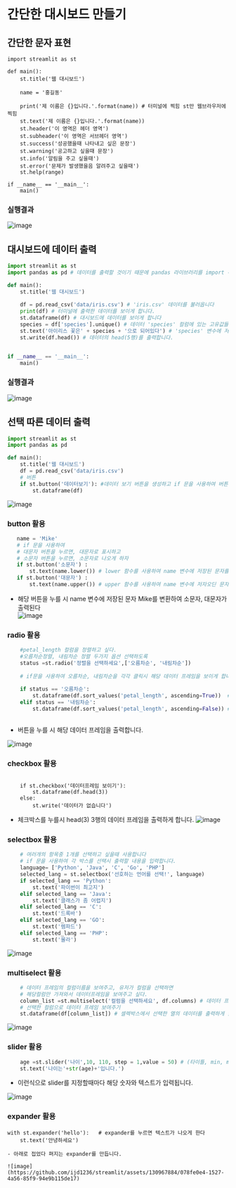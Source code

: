 # 간단한 대시보드 만들기

## 간단한 문자 표현
```
import streamlit as st

def main():
    st.title('웹 대시보드')

    name = '홍길동'

    print('제 이름은 {}입니다.'.format(name)) # 터미널에 찍힘 st만 웹브라우저에 찍힘
    st.text('제 이름은 {}입니다.'.format(name))
    st.header('이 영역은 헤더 영역') 
    st.subheader('이 영역은 서브헤더 영역')
    st.success('성공했을때 나타내고 싶은 문장')
    st.warning('공고하고 싶을때 문장')
    st.info('알림을 주고 싶을때')
    st.error('문제가 발생했을음 알려주고 싶을때')
    st.help(range)
    
if __name__ == '__main__':
    main()
```
### 실행결과

![image](https://github.com/ijd1236/streamlit/assets/130967884/6b1db52b-5fad-4e3d-9c2a-22d399045fae)

## 대시보드에 데이터 출력

```python
import streamlit as st
import pandas as pd # 데이터를 출력할 것이기 때문에 pandas 라이브러리를 import 해줘야 합니다.

def main():
    st.title('웹 대시보드')
    
    df = pd.read_csv('data/iris.csv') # 'iris.csv' 데이터를 불러옵니다
    print(df) # 터미널에 출력한 데이터를 보이게 합니다.
    st.dataframe(df) # 대시보드에 데이터를 보이게 합니다
    species = df['species'].unique() # 데이터 'species' 컬럼에 있는 고유값들을 species 변수에 저장합니다
    st.text('아이리스 꽃은' + species + '으로 되어있다') # 'species' 변수에 저장된 species열의 고유값들과 문자를 조합하여 텍스트로 출력합니다
    st.write(df.head()) # 데이터의 head(5행)를 출력합니다.


if __name__ == '__main__':
    main()

```

### 실행결과

![image](https://github.com/ijd1236/streamlit/assets/130967884/ce196360-32f6-485a-877c-eda0847c3b72)

## 선택 따른 데이터 출력

```python
import streamlit as st
import pandas as pd

def main():
    st.title('웹 대시보드')
    df = pd.read_csv('data/iris.csv')
    # 버튼
    if st.button('데이터보기'): #데이터 보기 버튼을 생성하고 if 문을 사용하여 버튼을 누를 시 데이터가 보이게 설정한다
        st.dataframe(df)
 ```
 ![image](https://github.com/ijd1236/streamlit/assets/130967884/f91b259d-84c6-40ce-aeff-52bed47292a6)

### button 활용

 ```python
    name = 'Mike'
    # if 문을 사용하여
    # 대문자 버튼을 누르면, 대문자로 표시하고
    # 소문자 버튼을 누르면, 소문자로 나오게 하자
    if st.button('소문자') :
        st.text(name.lower()) # lower 함수를 사용하여 name 변수에 저장된 문자를 소문자로 출력
    if st.button('대문자') :
        st.text(name.upper()) # upper 함수를 사용하여 name 변수에 저자오딘 문자를 대문자로 출력
```
        
- 해당 버튼을 누를 시 name 변수에 저장된 문자 Mike를 변환하여 소문자, 대문자가 출력된다     
  ![image](https://github.com/ijd1236/streamlit/assets/130967884/690f2dc2-74b1-42d3-90db-05fd084978ca)
 
 ### radio 활용
 
```python
    #petal_length 컬럼을 정렬하고 싶다.
    #오름차순정렬, 내림차순 정렬 두가지 옵션 선택하도록
    status =st.radio('정렬을 선택하세요',['오름차순', '내림차순'])
    
    # if문을 사용하여 오름차순, 내림차순을 각각 클릭시 해당 데이터 프레임을 보이게 합니다
    
    if status == '오름차순':
        st.dataframe(df.sort_values('petal_length', ascending=True))  #petal_length열 기준으로 오름차순 정렬
    elif status == '내림차순':
        st.dataframe(df.sort_values('petal_length', ascending=False)) #petal_length열 기준으로 내림차순 정렬
        
```
- 버튼을 누를 시 해당 데이터 프레임을 출력합니다.

![image](https://github.com/ijd1236/streamlit/assets/130967884/c24f0b2a-a47e-43fc-a323-fd07279db1b6)

### checkbox 활용

```

    if st.checkbox('데이터프레임 보이기'):
        st.dataframe(df.head(3))
    else:
        st.write('데이터가 없습니다')
 ```

- 체크박스를 누를시 head(3) 3행의 데이터 프레임을 출력하게 합니다.
![image](https://github.com/ijd1236/streamlit/assets/130967884/2a4f35ef-cc3d-4083-9a57-ed918286a181)


  
### selectbox 활용
```python
    # 여러개의 항목중 1개를 선택하고 싶을때 사용합니다
    # if 문을 사용하여 각 박스를 선택시 출력할 내용을 입력합니다.
    language= ['Python', 'Java', 'C', 'Go', 'PHP']
    selected_lang = st.selectbox('선호하는 언어를 선택!', language)
    if selected_lang == 'Python':
        st.text('파이썬이 최고지')
    elif selected_lang == 'Java':
        st.text('클래스가 좀 어렵지')
    elif selected_lang == 'C':
        st.text('드록바')
    elif selected_lang == 'GO':
        st.text('렘파드')
    elif selected_lang == 'PHP':
        st.text('몰라')
```
![image](https://github.com/ijd1236/streamlit/assets/130967884/be8e9003-ce0f-409d-af89-d8209ddd5bde)

### multiselect 활용

```python
    # 데이터 프레임의 컬럼이름을 보여주고, 유저가 컬럼을 선택하면
    # 해당컬럼만 가져와서 데이터프레임을 보여주고 싶다.
    column_list =st.multiselect('컬럼을 선택하세요', df.columns) # 데이터 프레임의 열들을 박스 항목에 넣습니다 
    # 선택한 컬럼으로 데이터 프레임 보여주기
    st.dataframe(df[column_list]) # 셀렉박스에서 선택한 열의 데이터를 출력하게 합니다.
```
![image](https://github.com/ijd1236/streamlit/assets/130967884/77dccfc5-880f-4eab-9a90-2a565131e227)


### slider 활용

```python
    age =st.slider('나이',10, 110, step = 1,value = 50) # (타이틀, min, max)
    st.text('나이는'+str(age)+'입니다.')
```
- 이런식으로 slider를 지정할때마다 해당 숫자와 텍스트가 입력됩니다.

![image](https://github.com/ijd1236/streamlit/assets/130967884/811101a5-f3b5-49c6-8f3e-d87e8262802d)
    
 ### expander 활용
 
    with st.expander('hello'):   # expander를 누르면 텍스트가 나오게 한다
        st.text('안녕하세요') 
```
- 아래로 접었다 펴지는 expander를 만듭니다.

![image](https://github.com/ijd1236/streamlit/assets/130967884/078fe0e4-1527-4a56-85f9-94e9b115de17)




